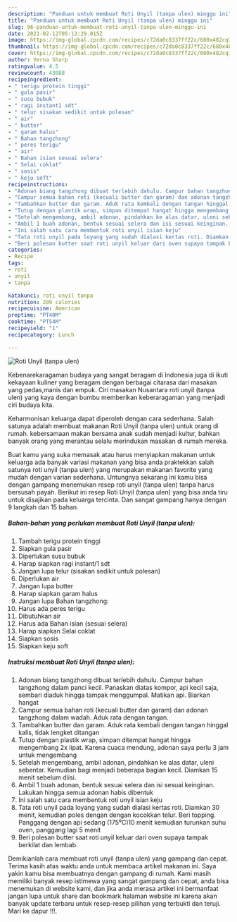 ```yaml
---
description: "Panduan untuk membuat Roti Unyil (tanpa ulen) minggu ini"
title: "Panduan untuk membuat Roti Unyil (tanpa ulen) minggu ini"
slug: 96-panduan-untuk-membuat-roti-unyil-tanpa-ulen-minggu-ini
date: 2021-02-12T05:13:29.015Z
image: https://img-global.cpcdn.com/recipes/c72da0c8337ff22c/680x482cq70/roti-unyil-tanpa-ulen-foto-resep-utama.jpg
thumbnail: https://img-global.cpcdn.com/recipes/c72da0c8337ff22c/680x482cq70/roti-unyil-tanpa-ulen-foto-resep-utama.jpg
cover: https://img-global.cpcdn.com/recipes/c72da0c8337ff22c/680x482cq70/roti-unyil-tanpa-ulen-foto-resep-utama.jpg
author: Verna Sharp
ratingvalue: 4.5
reviewcount: 43088
recipeingredient:
- " terigu protein tinggi"
- " gula pasir"
- " susu bubuk"
- " ragi instant1 sdt"
- " telur sisakan sedikit untuk polesan"
- " air"
- " butter"
- " garam halus"
- " Bahan tangzhong"
- " peres terigu"
- " air"
- " Bahan isian sesuai selera"
- " Selai coklat"
- " sosis"
- " keju soft"
recipeinstructions:
- "Adonan biang tangzhong dibuat terlebih dahulu. Campur bahan tangzhong dalam panci kecil. Panaskan diatas kompor, api kecil saja, sembari diaduk hingga tampak menggumpal. Matikan api. Biarkan hangat"
- "Campur semua bahan roti (kecuali butter dan garam) dan adonan tangzhong dalam wadah. Aduk rata dengan tangan."
- "Tambahkan butter dan garam. Aduk rata kembali dengan tangan hinggal kalis, tidak lengket ditangan"
- "Tutup dengan plastik wrap, simpan ditempat hangat hingga mengembang 2x lipat. Karena cuaca mendung, adonan saya perlu 3 jam untuk mengembang"
- "Setelah mengembang, ambil adonan, pindahkan ke alas datar, uleni sebentar. Kemudian bagi menjadi beberapa bagian kecil. Diamkan 15 menit sebelum diisi."
- "Ambil 1 buah adonan, bentuk sesuai selera dan isi sesuai keinginan. Lakukan hingga semua adonan habis dibentuk"
- "Ini salah satu cara membentuk roti unyil isian keju"
- "Tata roti unyil pada loyang yang sudah dialasi kertas roti. Diamkan 30 menit, kemudian poles dengan dengan kocokkan telur. Beri topping. Panggang dengan api sedang (175⁰C)10 menit kemudian turunkan suhu oven, panggang lagi 5 menit"
- "Beri polesan butter saat roti unyil keluar dari oven supaya tampak berkilat dan lembab."
categories:
- Recipe
tags:
- roti
- unyil
- tanpa

katakunci: roti unyil tanpa 
nutrition: 209 calories
recipecuisine: American
preptime: "PT40M"
cooktime: "PT54M"
recipeyield: "1"
recipecategory: Lunch

---
```



![Roti Unyil (tanpa ulen)](https://img-global.cpcdn.com/recipes/c72da0c8337ff22c/680x482cq70/roti-unyil-tanpa-ulen-foto-resep-utama.jpg)

Kebenarekaragaman budaya yang sangat beragam di Indonesia juga di ikuti kekayaan kuliner yang beragam dengan berbagai citarasa dari masakan yang pedas,manis dan empuk. Ciri masakan Nusantara roti unyil (tanpa ulen) yang kaya dengan bumbu memberikan keberaragaman yang menjadi ciri budaya kita.




Keharmonisan keluarga dapat diperoleh dengan cara sederhana. Salah satunya adalah membuat makanan Roti Unyil (tanpa ulen) untuk orang di rumah. kebersamaan makan bersama anak sudah menjadi kultur, bahkan banyak orang yang merantau selalu merindukan masakan di rumah mereka.

Buat kamu yang suka memasak atau harus menyiapkan makanan untuk keluarga ada banyak variasi makanan yang bisa anda praktekkan salah satunya roti unyil (tanpa ulen) yang merupakan makanan favorite yang mudah dengan varian sederhana. Untungnya sekarang ini kamu bisa dengan gampang menemukan resep roti unyil (tanpa ulen) tanpa harus bersusah payah.
Berikut ini resep Roti Unyil (tanpa ulen) yang bisa anda tiru untuk disajikan pada keluarga tercinta. Dan sangat gampang hanya dengan 9 langkah dan 15 bahan.


<!--inarticleads1-->

##### Bahan-bahan yang perlukan membuat Roti Unyil (tanpa ulen):

1. Tambah  terigu protein tinggi
1. Siapkan  gula pasir
1. Diperlukan  susu bubuk
1. Harap siapkan  ragi instant/1 sdt
1. Jangan lupa  telur (sisakan sedikit untuk polesan)
1. Diperlukan  air
1. Jangan lupa  butter
1. Harap siapkan  garam halus
1. Jangan lupa  Bahan tangzhong:
1. Harus ada  peres terigu
1. Dibutuhkan  air
1. Harus ada  Bahan isian (sesuai selera)
1. Harap siapkan  Selai coklat
1. Siapkan  sosis
1. Siapkan  keju soft




<!--inarticleads2-->

##### Instruksi membuat  Roti Unyil (tanpa ulen):

1. Adonan biang tangzhong dibuat terlebih dahulu. Campur bahan tangzhong dalam panci kecil. Panaskan diatas kompor, api kecil saja, sembari diaduk hingga tampak menggumpal. Matikan api. Biarkan hangat
1. Campur semua bahan roti (kecuali butter dan garam) dan adonan tangzhong dalam wadah. Aduk rata dengan tangan.
1. Tambahkan butter dan garam. Aduk rata kembali dengan tangan hinggal kalis, tidak lengket ditangan
1. Tutup dengan plastik wrap, simpan ditempat hangat hingga mengembang 2x lipat. Karena cuaca mendung, adonan saya perlu 3 jam untuk mengembang
1. Setelah mengembang, ambil adonan, pindahkan ke alas datar, uleni sebentar. Kemudian bagi menjadi beberapa bagian kecil. Diamkan 15 menit sebelum diisi.
1. Ambil 1 buah adonan, bentuk sesuai selera dan isi sesuai keinginan. Lakukan hingga semua adonan habis dibentuk
1. Ini salah satu cara membentuk roti unyil isian keju
1. Tata roti unyil pada loyang yang sudah dialasi kertas roti. Diamkan 30 menit, kemudian poles dengan dengan kocokkan telur. Beri topping. Panggang dengan api sedang (175⁰C)10 menit kemudian turunkan suhu oven, panggang lagi 5 menit
1. Beri polesan butter saat roti unyil keluar dari oven supaya tampak berkilat dan lembab.




Demikianlah cara membuat roti unyil (tanpa ulen) yang gampang dan cepat. Terima kasih atas waktu anda untuk membaca artikel makanan ini. Saya yakin kamu bisa membuatnya dengan gampang di rumah. Kami masih memiliki banyak resep istimewa yang sangat gampang dan cepat, anda bisa menemukan di website kami, dan jika anda merasa artikel ini bermanfaat jangan lupa untuk share dan bookmark halaman website ini karena akan banyak update terbaru untuk resep-resep pilihan yang terbukti dan teruji. Mari ke dapur !!!. 
